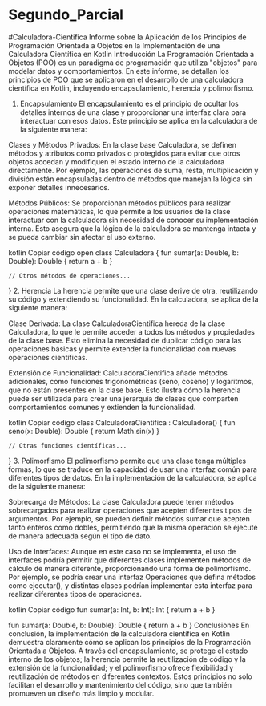 # Segundo_Parcial

#Calculadora-Cientifica
Informe sobre la Aplicación de los Principios de Programación Orientada a Objetos en la Implementación de una Calculadora Científica en Kotlin
Introducción
La Programación Orientada a Objetos (POO) es un paradigma de programación que utiliza "objetos" para modelar datos y comportamientos. En este informe, se detallan los principios de POO que se aplicaron en el desarrollo de una calculadora científica en Kotlin, incluyendo encapsulamiento, herencia y polimorfismo.

1. Encapsulamiento
El encapsulamiento es el principio de ocultar los detalles internos de una clase y proporcionar una interfaz clara para interactuar con esos datos. Este principio se aplica en la calculadora de la siguiente manera:

Clases y Métodos Privados: En la clase base Calculadora, se definen métodos y atributos como privados o protegidos para evitar que otros objetos accedan y modifiquen el estado interno de la calculadora directamente. Por ejemplo, las operaciones de suma, resta, multiplicación y división están encapsuladas dentro de métodos que manejan la lógica sin exponer detalles innecesarios.

Métodos Públicos: Se proporcionan métodos públicos para realizar operaciones matemáticas, lo que permite a los usuarios de la clase interactuar con la calculadora sin necesidad de conocer su implementación interna. Esto asegura que la lógica de la calculadora se mantenga intacta y se pueda cambiar sin afectar el uso externo.

kotlin
Copiar código
open class Calculadora {
    fun sumar(a: Double, b: Double): Double {
        return a + b
    }

    // Otros métodos de operaciones...
}
2. Herencia
La herencia permite que una clase derive de otra, reutilizando su código y extendiendo su funcionalidad. En la calculadora, se aplica de la siguiente manera:

Clase Derivada: La clase CalculadoraCientifica hereda de la clase Calculadora, lo que le permite acceder a todos los métodos y propiedades de la clase base. Esto elimina la necesidad de duplicar código para las operaciones básicas y permite extender la funcionalidad con nuevas operaciones científicas.

Extensión de Funcionalidad: CalculadoraCientifica añade métodos adicionales, como funciones trigonométricas (seno, coseno) y logaritmos, que no están presentes en la clase base. Esto ilustra cómo la herencia puede ser utilizada para crear una jerarquía de clases que comparten comportamientos comunes y extienden la funcionalidad.

kotlin
Copiar código
class CalculadoraCientifica : Calculadora() {
    fun seno(x: Double): Double {
        return Math.sin(x)
    }

    // Otras funciones científicas...
}
3. Polimorfismo
El polimorfismo permite que una clase tenga múltiples formas, lo que se traduce en la capacidad de usar una interfaz común para diferentes tipos de datos. En la implementación de la calculadora, se aplica de la siguiente manera:

Sobrecarga de Métodos: La clase Calculadora puede tener métodos sobrecargados para realizar operaciones que acepten diferentes tipos de argumentos. Por ejemplo, se pueden definir métodos sumar que acepten tanto enteros como dobles, permitiendo que la misma operación se ejecute de manera adecuada según el tipo de dato.

Uso de Interfaces: Aunque en este caso no se implementa, el uso de interfaces podría permitir que diferentes clases implementen métodos de cálculo de manera diferente, proporcionando una forma de polimorfismo. Por ejemplo, se podría crear una interfaz Operaciones que defina métodos como ejecutar(), y distintas clases podrían implementar esta interfaz para realizar diferentes tipos de operaciones.

kotlin
Copiar código
fun sumar(a: Int, b: Int): Int {
    return a + b
}

fun sumar(a: Double, b: Double): Double {
    return a + b
}
Conclusiones
En conclusión, la implementación de la calculadora científica en Kotlin demuestra claramente cómo se aplican los principios de la Programación Orientada a Objetos. A través del encapsulamiento, se protege el estado interno de los objetos; la herencia permite la reutilización de código y la extensión de la funcionalidad; y el polimorfismo ofrece flexibilidad y reutilización de métodos en diferentes contextos. Estos principios no solo facilitan el desarrollo y mantenimiento del código, sino que también promueven un diseño más limpio y modular.

